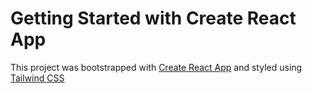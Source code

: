 # Getting Started with Create React App

This project was bootstrapped with [Create React App](https://github.com/facebook/create-react-app) and styled using [Tailwind CSS](https://tailwindcss.com/)
